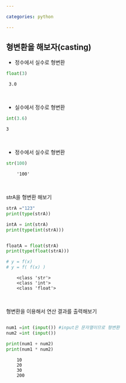 ```yaml
---

categories: python

---
```


형변환을 해보자(casting)
---



- 정수에서 실수로 형변환 

```python
float(3) 
```

```
 3.0
```

&nbsp; 

- 실수에서 정수로 형변환

```python
int(3.6) 
```
```
3
```

&nbsp; 

- 정수에서 실수로 형변환
```python
str(100)
```
```
    '100'
```
&nbsp; 


strA을 형변환 해보기

```python
strA ="123" 
print(type(strA))

intA = int(strA)
print(type(int(strA)))


floatA = float(strA)
print(type(float(strA)))

# y = f(x)
# y = f( f(x) )

```
```
    <class 'str'>
    <class 'int'>
    <class 'float'>
```   

&nbsp; 

형변환을 이용해서 연산 결과를 출력해보기

```python

num1 =int (input()) #input은 문자열이므로 형변환
num2 =int (input())

print(num1 + num2)
print(num1 * num2)
```
```
    10
    20
    30
    200
``` 
